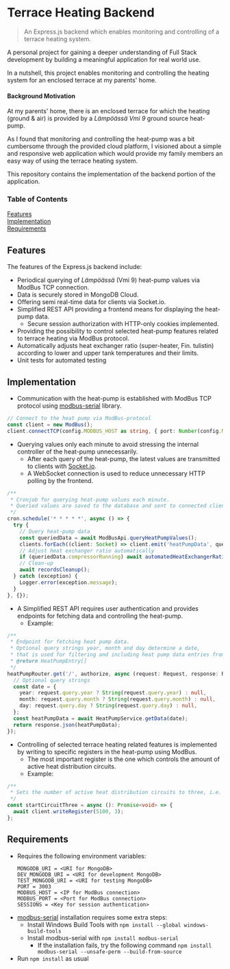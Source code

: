 # Terrace Heating Backend
> An Express.js backend which enables monitoring and controlling of a terrace heating system.

A personal project for gaining a deeper understanding of Full Stack development
by building a meaningful application for real world use.

In a nutshell, this project enables monitoring and controlling the heating system for an enclosed terrace at my parents' home.

#### Background Motivation
At my parents' home, there is an enclosed terrace for which the heating (ground & air) is provided by a *Lämpöässä Vmi 9* ground source heat-pump.

As I found that monitoring and controlling the heat-pump was a bit cumbersome through the provided cloud platform,
I visioned about a simple and responsive web application which would provide my family members an easy way of using the terrace heating system.

This repository contains the implementation of the backend portion of the application.

### Table of Contents
[Features](#features)  
[Implementation](#implementation)  
[Requirements](#requirements)

## Features
The features of the Express.js backend include:
- Periodical querying of *Lämpöässä* (Vmi 9) heat-pump values via ModBus TCP connection.
- Data is securely stored in MongoDB Cloud.
- Offering semi real-time data for clients via Socket.io.
- Simplified REST API providing a frontend means for displaying the heat-pump data.
  - Secure session authorization with HTTP-only cookies implemented.
- Providing the possibility to control selected heat-pump features related to terrace heating via ModBus protocol.
- Automatically adjusts heat exchanger ratio (super-heater, Fin. tulistin) according to lower and upper tank temperatures and their limits.
- Unit tests for automated testing
## Implementation
- Communication with the heat-pump is established with ModBus TCP protocol using [modbus-serial](https://github.com/yaacov/node-modbus-serial#readme) library.

```TypeScript
// Connect to the heat pump via ModBus-protocol
const client = new ModBus();
client.connectTCP(config.MODBUS_HOST as string, { port: Number(config.MODBUS_PORT) }).then();
```

- Querying values only each minute to avoid stressing the internal controller of the heat-pump unnecessarily.
    - After each query of the heat-pump, the latest values are transmitted to clients with [Socket.io](https://github.com/socketio/socket.io).
    - A WebSocket connection is used to reduce unnecessary HTTP polling by the frontend.

```TypeScript
/**
 * Cronjob for querying heat-pump values each minute.
 * Queried values are saved to the database and sent to connected clients via WebSocket connection.
 */
cron.schedule('* * * * *', async () => {
  try {
    // Query heat-pump data
    const queriedData = await ModBusApi.queryHeatPumpValues();
    clients.forEach((client: Socket) => client.emit('heatPumpData', queriedData));
    // Adjust heat exchanger ratio automatically
    if (queriedData.compressorRunning) await automatedHeatExchangerRatio();
    // Clean-up
    await recordsCleanup();
  } catch (exception) {
    Logger.error(exception.message);
  }
}, {});
```

- A Simplified REST API requires user authentication and provides endpoints for fetching data and controlling the heat-pump.
    - Example:

```TypeScript
/**
 * Endpoint for fetching heat pump data.
 * Optional query strings year, month and day determine a date,
 * that is used for filtering and including heat pump data entries from that date onwards.
 * @return HeatPumpEntry[]
 */
heatPumpRouter.get('/', authorize, async (request: Request, response: Response) => {
  // Optional query strings
  const date = {
    year: request.query.year ? String(request.query.year) : null,
    month: request.query.month ? String(request.query.month) : null,
    day: request.query.day ? String(request.query.day) : null,
  };
  const heatPumpData = await HeatPumpService.getData(date);
  return response.json(heatPumpData);
});
```

- Controlling of selected terrace heating related features is implemented by writing to specific registers in the heat-pump using ModBus.
  - The most important register is the one which controls the amount of active heat distribution circuits.
  - Example:

```TypeScript
/**
 * Sets the number of active heat distribution circuits to three, i.e. enables circuit three.
 */
const startCircuitThree = async (): Promise<void> => {
  await client.writeRegister(5100, 3);
};
```

## Requirements
- Requires the following environment variables:
  ```
  MONGODB_URI = <URI for MongoDB>
  DEV_MONGODB_URI = <URI for development MongoDB>
  TEST_MONGODB_URI = <URI for testing MongoDB>
  PORT = 3003
  MODBUS_HOST = <IP for ModBus connection>
  MODBUS_PORT = <Port for ModBus connection>
  SESSIONS = <Key for session authentication>
  ```
- [modbus-serial](https://github.com/yaacov/node-modbus-serial#readme) installation requires some extra steps:
  - Install Windows Build Tools with ```npm install --global windows-build-tools```
  - Install modbus-serial with ```npm install modbus-serial```
    - If the installation fails, try the following command ```npm install modbus-serial --unsafe-perm --build-from-source```
- Run ```npm install``` as usual
